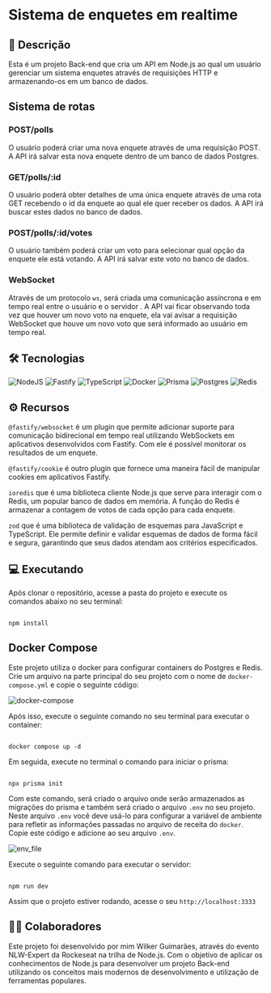 # Sistema de enquetes em realtime

## 📃 Descrição
Esta é um projeto Back-end que cria um API em Node.js ao qual um usuário gerenciar um sistema enquetes através de requisições HTTP e armazenando-os em um banco de dados.

## Sistema de rotas
### POST/polls
O usuário poderá criar uma nova enquete através de uma requisição POST. A API irá salvar esta nova enquete dentro de um banco de dados Postgres.

### GET/polls/:id
O usuário poderá obter detalhes de uma única enquete através de uma rota GET recebendo o id da enquete ao qual ele quer receber os dados. A API irá buscar estes dados no banco de dados.

### POST/polls/:id/votes
O usuário também poderá criar um voto para selecionar qual opção da enquete ele está votando. A API irá salvar este voto no banco de dados.

### WebSocket
Através de um protocolo `ws`, será criada uma comunicação assíncrona e em tempo real entre o usuário e o servidor . A API vai ficar observando toda vez que houver um novo voto na enquete, ela vai avisar a requisição WebSocket que houve um novo voto que será informado ao usuário em tempo real.


## 🛠 Tecnologias
![NodeJS](https://img.shields.io/badge/node.js-6DA55F?style=for-the-badge&logo=node.js&logoColor=white) ![Fastify](https://img.shields.io/badge/fastify-%23000000.svg?style=for-the-badge&logo=fastify&logoColor=white) ![TypeScript](https://img.shields.io/badge/typescript-%23007ACC.svg?style=for-the-badge&logo=typescript&logoColor=white) ![Docker](https://img.shields.io/badge/docker-%230db7ed.svg?style=for-the-badge&logo=docker&logoColor=white) ![Prisma](https://img.shields.io/badge/Prisma-3982CE?style=for-the-badge&logo=Prisma&logoColor=white) ![Postgres](https://img.shields.io/badge/postgres-%23316192.svg?style=for-the-badge&logo=postgresql&logoColor=white) ![Redis](https://img.shields.io/badge/redis-%23DD0031.svg?style=for-the-badge&logo=redis&logoColor=white)

## ⚙ Recursos
`@fastify/websocket` é um plugin que permite adicionar suporte para comunicação bidirecional em tempo real utilizando WebSockets em aplicativos desenvolvidos com Fastify. Com ele é possível monitorar os resultados de um enquete.

`@fastify/cookie` é outro plugin que fornece uma maneira fácil de manipular cookies em aplicativos Fastify.

`ioredis` que é uma biblioteca cliente Node.js que serve para interagir com o Redis, um popular banco de dados em memória. A função do Redis é armazenar a contagem de votos de cada opção para cada enquete.

`zod` que  é uma biblioteca de validação de esquemas para JavaScript e TypeScript. Ele permite definir e validar esquemas de dados de forma fácil e segura, garantindo que seus dados atendam aos critérios especificados.

## 💻 Executando
Após clonar o repositório, acesse a pasta do projeto e execute os comandos abaixo no seu terminal:

```

npm install

```
## Docker Compose
Este projeto utiliza o docker para configurar containers do Postgres e Redis.
Crie um arquivo na parte principal do seu projeto com o nome de `docker-compose.yml` e copie o seguinte código:

![docker-compose](https://imgur.com/YEfttGA.png)

Após isso, execute o seguinte comando no seu terminal para executar o container:

```

docker compose up -d

```

Em seguida, execute no terminal o comando para iniciar o prisma:

```

npx prisma init

```

Com este comando, será criado o arquivo onde serão armazenados as migrações do prisma e também será criado o arquivo `.env` no seu projeto. Neste arquivo `.env` você deve usá-lo para configurar a variável de ambiente para refletir as informações passadas no arquivo de receita do `docker`. Copie este código e adicione ao seu arquivo `.env`.

![env_file](https://imgur.com/GLLkW1D.png)

Execute o seguinte comando para executar o servidor:

```

npm run dev

```

Assim que o projeto estiver rodando, acesse o seu `http://localhost:3333`

## 🙋‍♂️ Colaboradores
Este projeto foi desenvolvido por mim Wilker Guimarães, através do evento NLW-Expert da Rockeseat na trilha de Node.js. Com o objetivo de aplicar os conhecimentos de Node.js para desenvolver um projeto Back-end utilizando os conceitos mais modernos de desenvolvimento e utilização de ferramentas populares.

